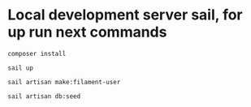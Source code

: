 # Local development server sail, for up run next commands

`composer install`

`sail up`

`sail artisan make:filament-user`

`sail artisan db:seed`
